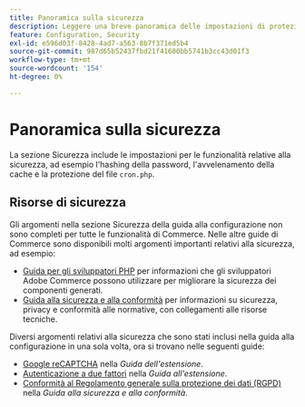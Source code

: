 ```yaml
---
title: Panoramica sulla sicurezza
description: Leggere una breve panoramica delle impostazioni di protezione per l'applicazione Adobe Commerce.
feature: Configuration, Security
exl-id: e596d03f-8428-4ad7-a563-8b7f371ed5b4
source-git-commit: 987d65b52437fbd21f41600bb5741b3cc43d01f3
workflow-type: tm+mt
source-wordcount: '154'
ht-degree: 0%

---
```


# Panoramica sulla sicurezza

La sezione Sicurezza include le impostazioni per le funzionalità relative alla sicurezza, ad esempio l&#39;hashing della password, l&#39;avvelenamento della cache e la protezione del file `cron.php`.

## Risorse di sicurezza

Gli argomenti nella sezione Sicurezza della guida alla configurazione non sono completi per tutte le funzionalità di Commerce. Nelle altre guide di Commerce sono disponibili molti argomenti importanti relativi alla sicurezza, ad esempio:

- [Guida per gli sviluppatori PHP](https://developer.adobe.com/commerce/php/development/security/) per informazioni che gli sviluppatori Adobe Commerce possono utilizzare per migliorare la sicurezza dei componenti generati.
- [Guida alla sicurezza e alla conformità](https://experienceleague.adobe.com/it/docs/commerce-operations/security-and-compliance/overview) per informazioni su sicurezza, privacy e conformità alle normative, con collegamenti alle risorse tecniche.

Diversi argomenti relativi alla sicurezza che sono stati inclusi nella guida alla configurazione in una sola volta, ora si trovano nelle seguenti guide:

- [Google reCAPTCHA](https://experienceleague.adobe.com/it/docs/commerce-admin/systems/security/captcha/security-google-recaptcha) nella _Guida dell&#39;estensione_.
- [Autenticazione a due fattori](https://developer.adobe.com/commerce/testing/functional-testing-framework/two-factor-authentication/) nella _Guida all&#39;estensione_.
- [Conformità al Regolamento generale sulla protezione dei dati (RGPD)](https://experienceleague.adobe.com/it/docs/commerce-operations/security-and-compliance/privacy/gdpr) nella _Guida alla sicurezza e alla conformità_.
